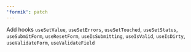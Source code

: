 ```yaml
---
'formik': patch
---
```


Add hooks `useSetValue`, `useSetErrors`, `useSetTouched`, `useSetStatus`, `useSubmitForm`, `useResetForm`, `useIsSubmitting`, `useIsValid`, `useIsDirty`, `useValidateForm`, `useValidateField`
